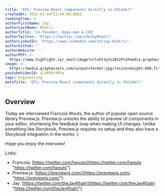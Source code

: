 ```yaml
---
title: 'EP1: Preview React components directly in VSCode?!'
createdAt: 2023-01-04T12:00:00.000Z
readingTime: 3
authorFirstName: Jay
authorLastName: Khatri
authorTitle: 'Co-founder, Hype-man & CEO'
authorTwitter: 'https://twitter.com/theJayKhatri'
authorLinkedIn: 'https://www.linkedin.com/in/jay-khatri/'
authorGithub: ''
authorWebsite: ''
authorPFP: >-
  https://www.highlight.io/_next/image?url=https%3A%2F%2Fmedia.graphassets.com%2F2wDcc2CoTckAIZVup0NT&w=3840&q=75
image: >-
  https://media.graphassets.com/output=format:jpg/resize=height:800,fit:max/1dRnb0aCSpuN8Bnm83m9
youtubeVideoId: qloRP8rVMtw
tags: Engineering
metaTitle: 'EP1: Preview React components directly in VSCode?!'
---
```


## Overview

Today we interviewed Francois Wouts, the author of popular open source library Preview.js. Preview.js unlocks the ability to preview UI components in your editor, shortening the feedback loop when making UI changes. Unlike something like Storybook, Preview.js requires no setup and they also have a Storybook integration in the works :)

Hope you enjoy the interview!

Links:

-   Francois: [https://twitter.com/fwouts](https://twitter.com/fwouts "https://twitter.com/fwouts")
-   Preview.js: [https://previewjs.com/](https://previewjs.com/ "https://previewjs.com/")
-   Jay: [https://twitter.com/theJayKhatri](https://twitter.com/theJayKhatri "https://twitter.com/theJayKhatri")

<BlogCallToAction />
